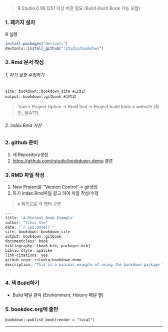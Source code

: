###

> R Studio 0.99.1251 이상 버젼 필요 (Build-Build Book 기능 포함)

### 1. 패키지 설치 

R 실행 

```R
install.packages("devtools")
devtools::install_github("rstudio/bookdown")
```

### 2. Rmd 문서 작성

###### 1. 하기 설정 수정하기 
```
site: bookdown::bookdown_site #고정값
output: bookdown::gitbook #고정값
```
>Tool-> Project Option -> Build tool -> Project build tools = website (확인, 필수??)

###### 2. index.Rmd 저장 


### 2. github 준비 
1. 새 Repository생성
2. https://github.com/rstudio/bookdown-demo 클론



### 3. RMD 파일 작성 

1. New Project로 "Version Control"-> git생성
2. 하기 index.Rmd파일 참고 하여 파일 작성/수정

> `#` 제목으로 각 챕터 구분 

```R
--- 
title: "A Minimal Book Example"
author: "Yihui Xie"
date: "`r Sys.Date()`"
site: bookdown::bookdown_site
output: bookdown::gitbook
documentclass: book
bibliography: [book.bib, packages.bib]
biblio-style: apalike
link-citations: yes
github-repo: rstudio/bookdown-demo
description: "This is a minimal example of using the bookdown package to write a book. The output format for this example is bookdown::gitbook."
---
```



### 4. 책 Build하기 
* Build 패널 클릭  (Environment, History 패널 옆)

### 5. bookdoc.org에 출판 

`bookdown::publish_book(render = "local")`


---

[1]: https://bookdown.org/
[2]: http://bookdown.io/
[3]: https://www.rstudio.com/resources/webinars/introducing-bookdown/
[4]: https://github.com/rstudio/bookdown-demo  (sample code)